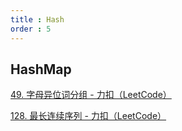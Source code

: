 ```yaml
---
title : Hash
order : 5
---
```


## HashMap

[49. 字母异位词分组 - 力扣（LeetCode）](https://leetcode.cn/problems/group-anagrams/?envType=study-plan-v2&envId=top-interview-150)

[128. 最长连续序列 - 力扣（LeetCode）](https://leetcode.cn/problems/longest-consecutive-sequence/description/?envType=study-plan-v2&envId=top-interview-150)
